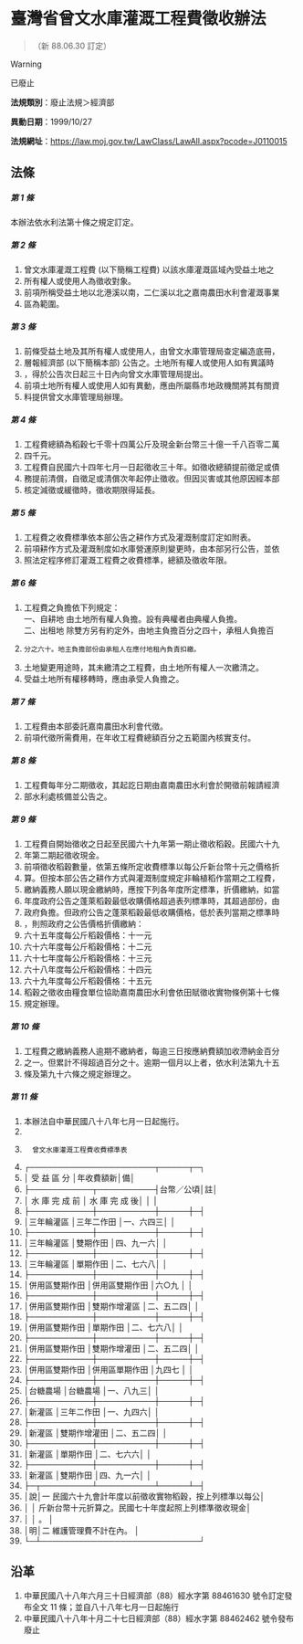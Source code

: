 # 臺灣省曾文水庫灌溉工程費徵收辦法
> （新 88.06.30 訂定）


> [!WARNING]
> 已廢止


**法規類別**：廢止法規＞經濟部

**異動日期**：1999/10/27  

**法規網址**：https://law.moj.gov.tw/LawClass/LawAll.aspx?pcode=J0110015



## 法條
##### 第 1 條
本辦法依水利法第十條之規定訂定。

##### 第 2 條
1. 曾文水庫灌溉工程費 (以下簡稱工程費) 以該水庫灌溉區域內受益土地之
1. 所有權人或使用人為徵收對象。
1. 前項所稱受益土地以北港溪以南，二仁溪以北之嘉南農田水利會灌溉事業
1. 區為範圍。

##### 第 3 條
1. 前條受益土地及其所有權人或使用人，由曾文水庫管理局查定編造底冊，
1. 層報經濟部 (以下簡稱本部) 公告之。土地所有權人或使用人如有異議時
1. ，得於公告次日起三十日內向曾文水庫管理局提出。
1. 前項土地所有權人或使用人如有異動，應由所屬縣市地政機關將其有關資
1. 料提供曾文水庫管理局辦理。

##### 第 4 條
1. 工程費總額為稻穀七千零十四萬公斤及現金新台幣三十億一千八百零二萬
1. 四千元。
1. 工程費自民國六十四年七月一日起徵收三十年。如徵收總額提前徵足或債
1. 務提前清償，自徵足或清償次年起停止徵收。但因災害或其他原因經本部
1. 核定減徵或緩徵時，徵收期限得延長。

##### 第 5 條
1. 工程費之收費標準依本部公告之耕作方式及灌溉制度訂定如附表。
1. 前項耕作方式及灌溉制度如水庫營運原則變更時，由本部另行公告，並依
1. 照法定程序修訂灌溉工程費之收費標準，總額及徵收年限。

##### 第 6 條
1. 工程費之負擔依下列規定：  
一、自耕地  由土地所有權人負擔。設有典權者由典權人負擔。  
二、出租地  除雙方另有約定外，由地主負擔百分之四十，承租人負擔百
1.     分之六十。地主負擔部份由承租人在應付地租內負責扣繳。
1. 土地變更用途時，其未繳清之工程費，由土地所有權人一次繳清之。
1. 受益土地所有權移轉時，應由承受人負擔之。

##### 第 7 條
1. 工程費由本部委託嘉南農田水利會代徵。
1. 前項代徵所需費用，在年收工程費總額百分之五範圍內核實支付。

##### 第 8 條
1. 工程費每年分二期徵收，其起訖日期由嘉南農田水利會於開徵前報請經濟
1. 部水利處核備並公告之。

##### 第 9 條
1. 工程費自開始徵收之日起至民國六十九年第一期止徵收稻穀。民國六十九
1. 年第二期起徵收現金。
1. 前項徵收稻穀數量，依第五條所定收費標準以每公斤新台幣十元之價格折
1. 算。但按本部公告之耕作方式與灌溉制度規定非輪植稻作當期之工程費，
1. 繳納義務人願以現金繳納時，應按下列各年度所定標準，折價繳納，如當
1. 年度政府公告之蓬萊稻穀最低收購價格超過表列標準時，其超過部份，由
1. 政府負擔。但政府公告之蓬萊稻穀最低收購價格，低於表列當期之標準時
1. ，則照政府之公告價格折價繳納：
1. 六十五年度每公斤稻穀價格：十一元
1. 六十六年度每公斤稻穀價格：十二元
1. 六十七年度每公斤稻穀價格：十三元
1. 六十八年度每公斤稻穀價格：十四元
1. 六十九年度每公斤稻穀價格：十五元
1. 稻穀之徵收由糧食單位協助嘉南農田水利會依田賦徵收實物條例第十七條
1. 規定辦理。

##### 第 10 條
1. 工程費之繳納義務人逾期不繳納者，每逾三日按應納費額加收滯納金百分
1. 之一。但累計不得超過百分之十。逾期一個月以上者，依水利法第九十五
1. 條及第九十六條之規定辦理之。

##### 第 11 條
1. 本辦法自中華民國八十八年七月一日起施行。
1. 
1.       曾文水庫灌溉工程費收費標準表
1. ┌──────────────────────┬─────┬─┐
1. │      受        益        區        分      │年收費額新│備│
1. ├───────────┬──────────┤台幣／公頃│註│
1. │  水  庫  完  成  前  │  水  庫  完  成  後│          │  │
1. ├───────────┼──────────┼─────┼─┤
1. │三年輪灌區            │三年二作田          │一、六四三│  │
1. ├───────────┼──────────┼─────┼─┤
1. │三年輪灌區            │雙期作田            │四、九一六│  │
1. ├───────────┼──────────┼─────┼─┤
1. │三年輪灌區            │單期作田            │二、七六八│  │
1. ├───────────┼──────────┼─────┼─┤
1. │併用區雙期作田        │併用區雙期作田      │六○九    │  │
1. ├───────────┼──────────┼─────┼─┤
1. │併用區雙期作田        │雙期作增灌區        │二、五二四│  │
1. ├───────────┼──────────┼─────┼─┤
1. │併用區雙期作田        │單期作田            │二、七六八│  │
1. ├───────────┼──────────┼─────┼─┤
1. │併用區雙期作田        │雙期作增灌田        │二、五二四│  │
1. ├───────────┼──────────┼─────┼─┤
1. │併用區雙期作田        │併用區單期作田      │九四七    │  │
1. ├───────────┼──────────┼─────┼─┤
1. │台糖農場              │台糖農場            │一、八九三│  │
1. ├───────────┼──────────┼─────┼─┤
1. │新灌區                │三年二作田          │一、九四六│  │
1. ├───────────┼──────────┼─────┼─┤
1. │新灌區                │雙期作增灌田        │二、五二四│  │
1. ├───────────┼──────────┼─────┼─┤
1. │新灌區                │單期作田            │二、七六六│  │
1. ├───────────┼──────────┼─────┼─┤
1. │新灌區                │雙期作田            │四、九一六│  │
1. ├─┬─────────┴──────────┴─────┴─┤
1. │說│一  民國六十九會計年度以前徵收實物稻穀，按上列標準以每公│
1. │  │    斤新台幣十元折算之。民國七十年度起照上列標準徵收現金│
1. │  │    。                                                  │
1. │明│二  維護管理費不計在內。                                │
1. └─┴────────────────────────────┘

## 沿革
1. 中華民國八十八年六月三十日經濟部（88）經水字第 88461630 號令訂定發布全文 11 條；並自八十八年七月一日起施行
1. 中華民國八十八年十月二十七日經濟部（88）經水字第 88462462 號令發布廢止
